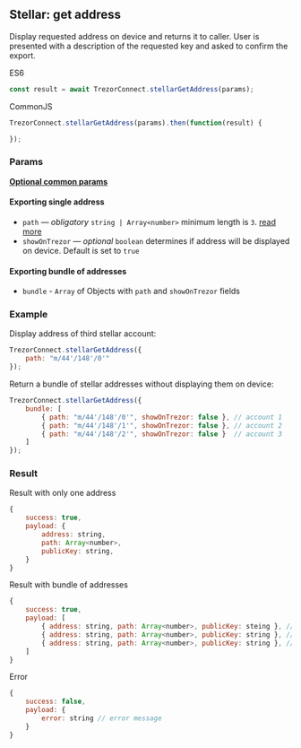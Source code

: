 ## Stellar: get address
Display requested address on device and returns it to caller. User is presented with a description of the requested key and asked to confirm the export.

ES6
```javascript
const result = await TrezorConnect.stellarGetAddress(params);
```

CommonJS
```javascript
TrezorConnect.stellarGetAddress(params).then(function(result) {

});
```

### Params
[****Optional common params****](commonParams.md)
#### Exporting single address
* `path` — *obligatory* `string | Array<number>` minimum length is `3`. [read more](path.md)
* `showOnTrezor` — *optional* `boolean` determines if address will be displayed on device. Default is set to `true`

#### Exporting bundle of addresses
* `bundle` - `Array` of Objects with `path` and `showOnTrezor` fields

### Example
Display address of third stellar account:
```javascript
TrezorConnect.stellarGetAddress({
    path: "m/44'/148'/0'"
});
```
Return a bundle of stellar addresses without displaying them on device:
```javascript
TrezorConnect.stellarGetAddress({
    bundle: [
        { path: "m/44'/148'/0'", showOnTrezor: false }, // account 1
        { path: "m/44'/148'/1'", showOnTrezor: false }, // account 2
        { path: "m/44'/148'/2'", showOnTrezor: false }  // account 3
    ]
});
```

### Result
Result with only one address
```javascript
{
    success: true,
    payload: {
        address: string,
        path: Array<number>,
        publicKey: string,
    }
}
```
Result with bundle of addresses
```javascript
{
    success: true,
    payload: [
        { address: string, path: Array<number>, publicKey: steing }, // account 1
        { address: string, path: Array<number>, publicKey: string }, // account 2
        { address: string, path: Array<number>, publicKey: string }, // account 3
    ]
}
```
Error
```javascript
{
    success: false,
    payload: {
        error: string // error message
    }
}
```
